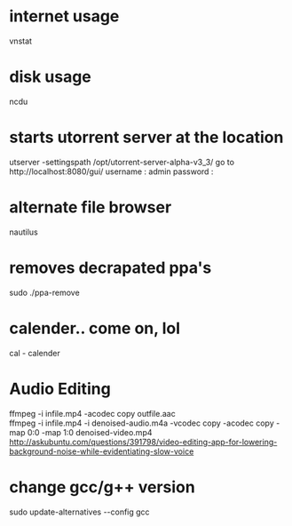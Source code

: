 # internet usage
vnstat

# disk usage
ncdu

# starts utorrent server at the location
utserver -settingspath /opt/utorrent-server-alpha-v3_3/
go to http://localhost:8080/gui/
username : admin
password : 

# alternate file browser
nautilus

# removes decrapated ppa's
sudo ./ppa-remove

# calender.. come on, lol
cal - calender

# Audio Editing
ffmpeg -i infile.mp4 -acodec copy outfile.aac <br>
ffmpeg -i infile.mp4 -i denoised-audio.m4a -vcodec copy -acodec copy -map 0:0 -map 1:0 denoised-video.mp4 <br>
http://askubuntu.com/questions/391798/video-editing-app-for-lowering-background-noise-while-evidentiating-slow-voice

# change gcc/g++ version
sudo update-alternatives --config gcc

